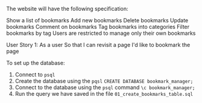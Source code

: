 The website will have the following specification:

Show a list of bookmarks
Add new bookmarks
Delete bookmarks
Update bookmarks
Comment on bookmarks
Tag bookmarks into categories
Filter bookmarks by tag
Users are restricted to manage only their own bookmarks

User Story 1:
As a user
So that I can revisit a page
I'd like to bookmark the page


To set up the database:
1. Connect to `psql`
2. Create the database using the `pqsl` `CREATE DATABASE bookmark_manager;`
3. Connect to the database using the `psql`  command `\c bookmark_manager;`
4. Run the query we have saved in the file `01_create_bookmarks_table.sql`